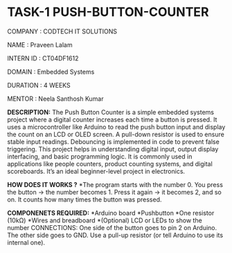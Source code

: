 # TASK-1 PUSH-BUTTON-COUNTER

COMPANY : CODTECH IT SOLUTIONS

NAME :   Praveen Lalam

INTERN ID : CT04DF1612

DOMAIN : Embedded Systems

DURATION : 4 WEEKS

MENTOR : Neela Santhosh Kumar

**DESCRIPTION:**
The Push Button Counter is a simple embedded systems project where a digital counter increases each time a button is pressed. It uses a microcontroller like Arduino to read the push button input and display the count on an LCD or OLED screen. A pull-down resistor is used to ensure stable input readings. Debouncing is implemented in code to prevent false triggering. This project helps in understanding digital input, output display interfacing, and basic programming logic. It is commonly used in applications like people counters, product counting systems, and digital scoreboards. It’s an ideal beginner-level project in electronics.

**HOW DOES IT WORKS ?**
 *The program starts with the number 0.
You press the button → the number becomes 1.
Press it again → it becomes 2, and so on.
It counts how many times the button was pressed.

**COMPONENETS REQUIRED:**
  *Arduino board
  *Pushbutton
  *One resistor (10kΩ)
  *Wires and breadboard
  *(Optional) LCD or LEDs to show the number
CONNECTIONS:
One side of the button goes to pin 2 on Arduino.
The other side goes to GND.
Use a pull-up resistor (or tell Arduino to use its internal one).
